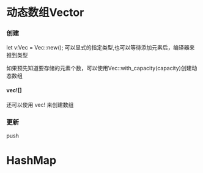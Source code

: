 # 动态数组Vector

### 创建

let v:Vec<i32> =  Vec::new();
可以显式的指定类型,也可以等待添加元素后，编译器来推到类型


如果预先知道要存储的元素个数，可以使用Vec::with_capacity(capacity)创建动态数组

#### vec![]

还可以使用 vec! 来创建数组


### 更新
push

# HashMap